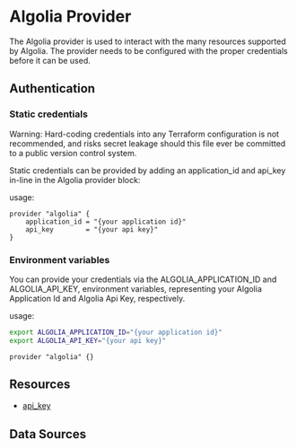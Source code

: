 # Algolia Provider

The Algolia provider is used to interact with the many resources supported by Algolia. The provider needs to be configured with the proper credentials before it can be used.

## Authentication

### Static credentials

Warning: Hard-coding credentials into any Terraform configuration is not recommended, and risks secret leakage should this file ever be committed to a public version control system.

Static credentials can be provided by adding an application_id and api_key in-line in the Algolia provider block:

usage:

````hcl-terraform
provider "algolia" {
    application_id = "{your application id}"
    api_key        = "{your api key}"
}
````

### Environment variables

You can provide your credentials via the ALGOLIA_APPLICATION_ID and ALGOLIA_API_KEY, environment variables, representing your Algolia Application Id and Algolia Api Key, respectively.

usage:

````bash
export ALGOLIA_APPLICATION_ID="{your application id}"
export ALGOLIA_API_KEY="{your api key}"
````

````hcl-terraform
provider "algolia" {}
````

## Resources

- [api_key](/docs/RESOURCES_API_KEY.md)

## Data Sources
